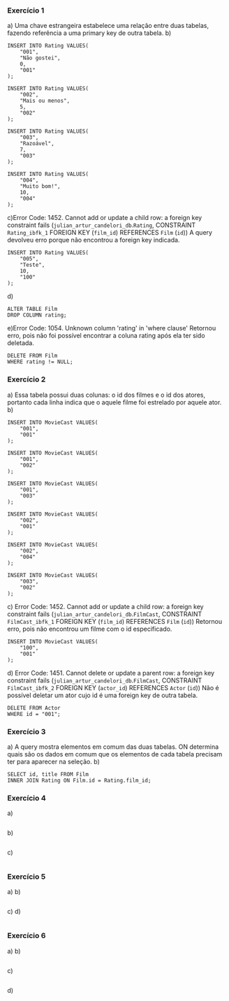 ### Exercício 1
a) Uma chave estrangeira estabelece uma relação entre duas tabelas, fazendo referência a uma primary key de outra tabela.
b)
```
INSERT INTO Rating VALUES(
    "001",
    "Não gostei",
    0,
    "001"
);

INSERT INTO Rating VALUES(
    "002",
    "Mais ou menos",
    5,
    "002"
);

INSERT INTO Rating VALUES(
    "003",
    "Razoável",
    7,
    "003"
);

INSERT INTO Rating VALUES(
    "004",
    "Muito bom!",
    10,
    "004"
);

```
c)Error Code: 1452. Cannot add or update a child row: a foreign key constraint fails (`julian_artur_candelori_db`.`Rating`, CONSTRAINT `Rating_ibfk_1` FOREIGN KEY (`film_id`) REFERENCES `Film` (`id`))
A query devolveu erro porque não encontrou a foreign key indicada.
```
INSERT INTO Rating VALUES(
    "005",
    "Teste",
    10,
    "100"
);
```
d)
```
ALTER TABLE Film
DROP COLUMN rating;
```
e)Error Code: 1054. Unknown column 'rating' in 'where clause'
Retornou erro, pois não foi possível encontrar a coluna rating após ela ter sido deletada.
```
DELETE FROM Film
WHERE rating != NULL;
```
### Exercício 2
a) Essa tabela possui duas colunas: o id dos filmes e o id dos atores, portanto cada linha indica que o aquele filme foi estrelado por aquele ator.
b)
```
INSERT INTO MovieCast VALUES(
    "001",
    "001"
);

INSERT INTO MovieCast VALUES(
    "001",
    "002"
);

INSERT INTO MovieCast VALUES(
    "001",
    "003"
);

INSERT INTO MovieCast VALUES(
    "002",
    "001"
);

INSERT INTO MovieCast VALUES(
    "002",
    "004"
);

INSERT INTO MovieCast VALUES(
    "003",
    "002"
);
```
c) Error Code: 1452. Cannot add or update a child row: a foreign key constraint fails (`julian_artur_candelori_db`.`FilmCast`, CONSTRAINT `FilmCast_ibfk_1` FOREIGN KEY (`film_id`) REFERENCES `Film` (`id`))
Retornou erro, pois não encontrou um filme com o id especificado.
```
INSERT INTO MovieCast VALUES(
    "100",
    "001"
);
```
d) Error Code: 1451. Cannot delete or update a parent row: a foreign key constraint fails (`julian_artur_candelori_db`.`FilmCast`, CONSTRAINT `FilmCast_ibfk_2` FOREIGN KEY (`actor_id`) REFERENCES `Actor` (`id`))
Não é possível deletar um ator cujo id é uma foreign key de outra tabela.
```
DELETE FROM Actor
WHERE id = "001";
```
### Exercício 3
a) A query mostra elementos em comum das duas tabelas. ON determina quais são os dados em comum que os elementos de cada tabela precisam ter para aparecer na seleção.
b)
```
SELECT id, title FROM Film
INNER JOIN Rating ON Film.id = Rating.film_id;
```
### Exercício 4
a)
```

```
b)
```

```
c)
```

```
### Exercício 5
a)
b)
```

```
c)
d)
```

```
### Exercício 6
a)
b)
```

```
c)
```

```
d)
```

```